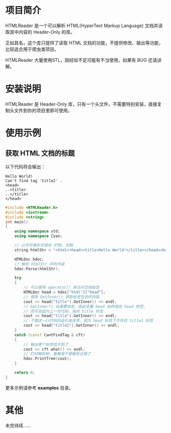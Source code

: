 # 项目简介
HTMLReader 是一个可以解析 HTML(HyperText Markup Language) 文档并读取其中内容的 Header-Only 的库。

正如其名，这个库只提供了读取 HTML 文档的功能，不提供修改、输出等功能，比较适合用于爬虫类项目。

HTMLReader 大量使用STL，因经验不足可能有不当使用，如果有 BUG 还请谅解。

# 安装说明
HTMLReader 是 Header-Only 库，只有一个头文件，不需要特别安装，直接复制头文件到你的项目里即可使用。
# 使用示例

## 获取 HTML 文档的标题
以下代码将会输出：
```
Hello World!
Can't find tag 'title2' .
<head>
..<title>
..</title>
</head>
```
```C++
#include <HTMLReader.h>
#include <iostream>
#include <string>
int main()
{
	using namespace std;
	using namespace Cyan;

	// 以字符串形式保存 HTML 文档
	string htmlStr = "<html><head><title>Hello World!</title></head><body><h1>Hello HTMLReader!</h1></body></html>";

	HTMLDoc hdoc;
	// 解析 htmlStr 中的内容
	hdoc.Parse(htmlStr);

	try
	{
		// 可以使用 operator[] 来访问文档标签
		HTMLDoc head = hdoc["html"]["head"];
		// 使用 GetInner() 获取标签包含的内容
		cout << head["title"].GetInner() << endl;
		// GetInner() 会重置状态，因此变量 head 始终指向 head 标签，
		// 而不会因为上一句代码，指向 title 标签
		cout << head["title"].GetInner() << endl;
		// 下面这一行代码将会引发异常，因为 head 标签下不存在 title2 标签
		cout << head["title2"].GetInner() << endl;
	}
	catch (const CantFindTag & cft)
	{
		// 输出哪个标签找不到了
		cout << cft.what() << endl;
		// 打印解析树，看看是不是解析出错了
		hdoc.PrintTree(cout);
	}

	return 0;
}
```
更多示例请参考 **examples** 目录。

# 其他
未完待续……